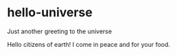 # hello-universe
Just another greeting to the universe 


Hello citizens of earth! I come in peace and for your food.
